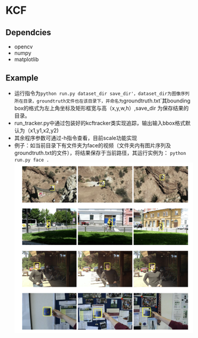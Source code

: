 # KCF

## Dependcies
- opencv
- numpy 
- matplotlib

## Example
- 运行指令为`python run.py dataset_dir save_dir'，dataset_dir为图像序列所在目录，groundtruth文件也在该目录下，并命名为`groundtruth.txt`其bounding box的格式为左上角坐标及矩形框宽与高（x,y,w,h）,save_dir 为保存结果的目录。
- run_tracker.py中通过包装好的kcftracker类实现追踪，输出输入bbox格式默认为（x1,y1,x2,y2)
- 其余程序参数可通过-h指令查看，目前scale功能实现
- 例子：如当前目录下有文件夹为face的视频（文件夹内有图片序列及groundtruth.txt的文件），将结果保存于当前路径，其运行实例为： `python run.py face . `
![example|400*0|center](example.png "tracker result")
